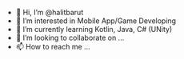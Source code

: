 - 👋 Hi, I’m @halitbarut
- 👀 I’m interested in Mobile App/Game Developing
- 🌱 I’m currently learning Kotlin, Java, C# (UNity)
- 💞️ I’m looking to collaborate on ...
- 📫 How to reach me ...

<!---
halitbarut/halitbarut is a ✨ special ✨ repository because its `README.md` (this file) appears on your GitHub profile.
You can click the Preview link to take a look at your changes.
--->
